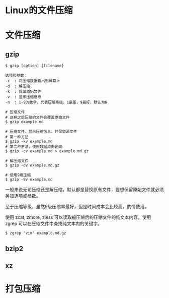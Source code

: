 # Linux的文件压缩

# 文件压缩

## gzip

```shell
$ gzip [option] {filename}

选项和参数：
-c	: 将压缩数据输出到屏幕上
-d	: 解压缩
-k	: 保留原始文件
-v	: 显示压缩信息
-n	: 1-9的数字，代表压缩等级，1最差，9最好，默认为6

# 压缩文件
# 这样之后压缩的文件会覆盖原始文件
$ gzip example.md

# 压缩文件，显示压缩信息，并保留源文件
# 第一种方法
$ gzip -kv example.md
# 第二种方法，使用数据流重定向
$ gzip -cv example.md > example.md.gz

# 解压缩文件
$ gzip -dv example.md.gz

# 使用9级压缩
$ gzip -9v example.md
```

一般来说无论压缩还是解压缩，默认都是替换原有文件，要想保留原始文件就必须另加选项或参数。

至于压缩等级，虽然9级压缩率最好，但是时间成本会比较高，酌情使用。



使用 zcat, zmore, zless 可以读取被压缩后的压缩文件的纯文本内容。使用 zgrep 可以在压缩文件中查找纯文本内的关键字。

```shell
$ zgrep "vim" example.md.gz
```

## bzip2



## xz



# 打包压缩

